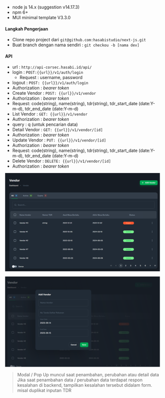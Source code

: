 - node js 14.x (suggestion v14.17.3)
- npm 6+
- MUI minimal template V3.3.0


#### Langkah Pengerjaan
- Clone repo project dari `git@github.com:hasabistudio/next-js.git`
- Buat branch dengan nama sendiri : ``git checkou -b [nama dev]``

#### API
- url : `http://api-corsec.hasabi.id/api/`
- login : ``POST:{{url}}/v1/auth/login``
  - Request : username, password
- logout : ``POST: {{url}}/v1/auth/login``
 - Authorization : _bearer token_
- Create Vendor : ``POST: {{url}}/v1/vendor``
 - Authorization : _bearer token_
 - Request: 
   code(string), 
   name(string), 
   tdr(string), 
   tdr_start_date (date:Y-m-d),
   tdr_end_date (date:Y-m-d) 
- List Vendor : ``GET: {{url}}/v1/vendor``
 - Authorization : _bearer token_
 - query : q (untuk pencarian data)
- Detail Vendor : ``GET: {{url}}/v1/vendor/[id]``
 - Authorization : _bearer token_
- Update Vendor : ``PUT: {{url}}/v1/vendor/[id]``
 - Authorization : _bearer token_
 - Request: 
   code(string), 
   name(string), 
   tdr(string), 
   tdr_start_date (date:Y-m-d),
   tdr_end_date (date:Y-m-d) 
- Delete Vendor : ``DELETE: {{url}}/v1/vendor/[id]``
 - Authorization : _bearer token_
 
![List Vendor](/public/image/Screenshot_2.png)

![Create Vendor](/public/image/Screenshot_3.png)
> Modal / Pop Up muncul saat penambahan, perubahan atau detail data
> Jika saat penambahan data / perubahan data terdapat respon kesalahan di backend, tampilkan kesalahan tersebut didalam form. 
> misal duplikat inputan TDR